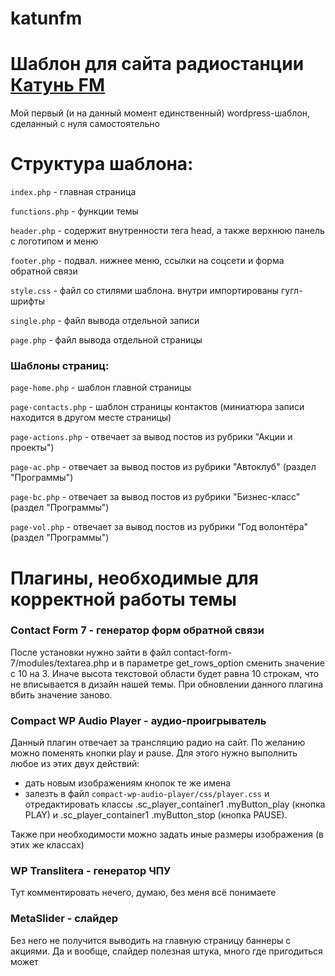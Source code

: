 # katunfm

# Шаблон для сайта радиостанции [Катунь FM](http://katunfm.ru)

Мой первый (и на данный момент единственный) wordpress-шаблон, сделанный с нуля самостоятельно

# Структура шаблона:

`index.php` - главная страница

`functions.php` - функции темы

`header.php` - содержит внутренности тега head, а также верхнюю панель с логотипом и меню
  
`footer.php` - подвал. нижнее меню, ссылки на соцсети и форма обратной связи

`style.css` - файл со стилями шаблона. внутри импортированы гугл-шрифты

`single.php` - файл вывода отдельной записи

`page.php` - файл вывода отдельной страницы

### Шаблоны страниц:

`page-home.php` - шаблон главной страницы

`page-contacts.php` - шаблон страницы контактов (миниатюра записи находится в другом месте страницы)

`page-actions.php` - отвечает за вывод постов из рубрики "Акции и проекты")

`page-ac.php` - отвечает за вывод постов из рубрики "Автоклуб" (раздел "Программы")

`page-bc.php` - отвечает за вывод постов из рубрики "Бизнес-класс" (раздел "Программы")

`page-vol.php` - отвечает за вывод постов из рубрики "Год волонтёра" (раздел "Программы")

# Плагины, необходимые для корректной работы темы

### Contact Form 7 - генератор форм обратной связи

После установки нужно зайти в файл contact-form-7/modules/textarea.php и в параметре get_rows_option сменить значение с 10 на 3. Иначе высота текстовой области будет равна 10 строкам, что не вписывается в дизайн нашей темы. При обновлении данного плагина вбить значение заново.

### Compact WP Audio Player - аудио-проигрыватель

Данный плагин отвечает за трансляцию радио на сайт. По желанию можно поменять кнопки play и pause. Для этого нужно выполнить любое из этих двух действий:
* дать новым изображениям кнопок те же имена
* залезть в файл `compact-wp-audio-player/css/player.css` и отредактировать классы .sc_player_container1 .myButton_play (кнопка PLAY) и .sc_player_container1 .myButton_stop (кнопка PAUSE).

Также при необходимости можно задать иные размеры изображения (в этих же классах)

### WP Translitera - генератор ЧПУ

Тут комментировать нечего, думаю, без меня всё понимаете

### MetaSlider - слайдер

Без него не получится выводить на главную страницу баннеры с акциями. Да и вообще, слайдер полезная штука, много где пригодиться может
